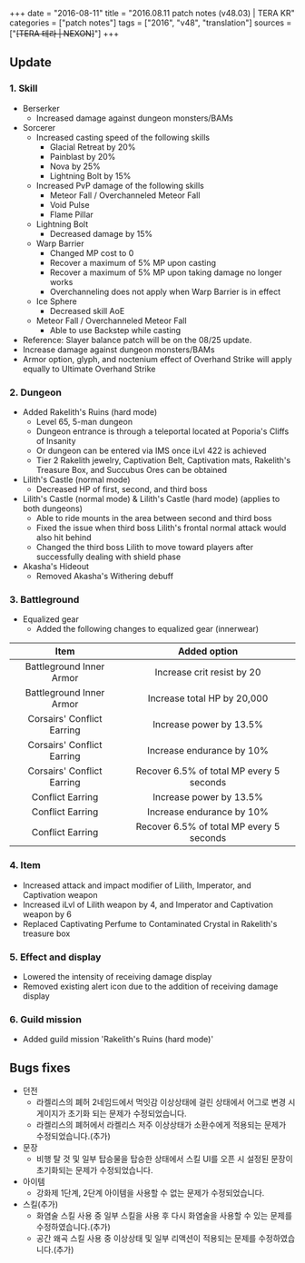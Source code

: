 +++
date = "2016-08-11"
title = "2016.08.11 patch notes (v48.03) | TERA KR"
categories = ["patch notes"]
tags = ["2016", "v48", "translation"]
sources = ["~~[TERA 테라 | NEXON]~~"]
+++

## Update

### **1.** Skill
- Berserker
  - Increased damage against dungeon monsters/BAMs
- Sorcerer
  - Increased casting speed of the following skills
    - Glacial Retreat by 20%
    - Painblast by 20%
    - Nova by 25%
    - Lightning Bolt by 15%
  - Increased PvP damage of the following skills
    - Meteor Fall / Overchanneled Meteor Fall
    - Void Pulse
    - Flame Pillar
  - Lightning Bolt
    - Decreased damage by 15%
  - Warp Barrier
    - Changed MP cost to 0
    - Recover a maximum of 5% MP upon casting
    - Recover a maximum of 5% MP upon taking damage no longer works
    - Overchanneling does not apply when Warp Barrier is in effect
  - Ice Sphere
    - Decreased skill AoE
  - Meteor Fall / Overchanneled Meteor Fall
    - Able to use Backstep while casting
- Reference: Slayer balance patch will be on the 08/25 update.
- Increase damage against dungeon monsters/BAMs
- Armor option, glyph, and noctenium effect of Overhand Strike will apply equally to Ultimate Overhand Strike

### **2.** Dungeon
- Added Rakelith's Ruins (hard mode)
  - Level 65, 5-man dungeon
  - Dungeon entrance is through a teleportal located at Poporia's Cliffs of Insanity
  - Or dungeon can be entered via IMS once iLvl 422 is achieved
  - Tier 2 Rakelith jewelry, Captivation Belt, Captivation mats, Rakelith's Treasure Box, and Succubus Ores can be obtained
- Lilith's Castle (normal mode)
  - Decreased HP of first, second, and third boss
- Lilith's Castle (normal mode) & Lilith's Castle (hard mode) (applies to both dungeons)
  - Able to ride mounts in the area between second and third boss
  - Fixed the issue when third boss Lilith's frontal normal attack would also hit behind
  - Changed the third boss Lilith to move toward players after successfully dealing with shield phase
- Akasha's Hideout
  - Removed Akasha's Withering debuff

### **3.** Battleground
- Equalized gear
  - Added the following changes to equalized gear (innerwear)

| Item | Added option |
| :-: | :-: |
| Battleground Inner Armor | Increase crit resist by 20 |
| Battleground Inner Armor | Increase total HP by 20,000 |
| Corsairs' Conflict Earring | Increase power by 13.5% |
| Corsairs' Conflict Earring | Increase endurance by 10% |
| Corsairs' Conflict Earring | Recover 6.5% of total MP every 5 seconds |
| Conflict Earring | Increase power by 13.5% |
| Conflict Earring | Increase endurance by 10% |
| Conflict Earring | Recover 6.5% of total MP every 5 seconds |

### **4.** Item
- Increased attack and impact modifier of Lilith, Imperator, and Captivation weapon
- Increased iLvl of Lilith weapon by 4, and Imperator and Captivation weapon by 6
- Replaced Captivating Perfume to Contaminated Crystal in Rakelith's treasure box

### **5.** Effect and display
- Lowered the intensity of receiving damage display
- Removed existing alert icon due to the addition of receiving damage display

### **6.** Guild mission
- Added guild mission 'Rakelith's Ruins (hard mode)'

## Bugs fixes

- 던전
  - 라켈리스의 폐허 2네임드에서 먹잇감 이상상태에 걸린 상태에서 어그로 변경 시 게이지가 초기화 되는 문제가 수정되었습니다.
  - 라켈리스의 폐허에서 라켈리스 저주 이상상태가 소환수에게 적용되는 문제가 수정되었습니다.(추가) 
- 문장
  - 비행 탈 것 및 일부 탑승물을 탑승한 상태에서 스킬 UI를 오픈 시 설정된 문장이 초기화되는 문제가 수정되었습니다.
- 아이템
  - 강화제 1단계, 2단계 아이템을 사용할 수 없는 문제가 수정되었습니다.
- 스킬(추가)
  - 화염술 스킬 사용 중 일부 스킬을 사용 후 다시 화염술을 사용할 수 있는 문제를 수정하였습니다.(추가) 
  - 공간 왜곡 스킬 사용 중 이상상태 및 일부 리액션이 적용되는 문제를 수정하였습니다.(추가) 

